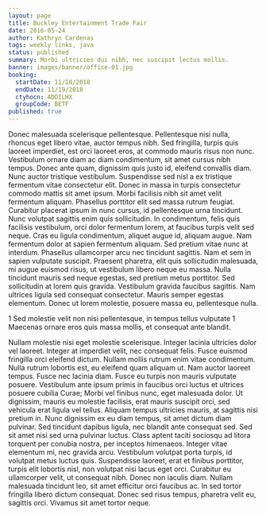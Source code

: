 ```yaml
---
layout: page
title: Buckley Entertainment Trade Fair
date: 2016-05-24
author: Kathryn Cardenas
tags: weekly links, java
status: published
summary: Morbi ultricies dui nibh, nec suscipit lectus mollis.
banner: images/banner/office-01.jpg
booking:
  startDate: 11/18/2018
  endDate: 11/19/2018
  ctyhocn: ADDILHX
  groupCode: BETF
published: true
---
```

Donec malesuada scelerisque pellentesque. Pellentesque nisi nulla, rhoncus eget libero vitae, auctor tempus nibh. Sed fringilla, turpis quis laoreet imperdiet, est orci laoreet eros, at commodo mauris risus non nunc. Vestibulum ornare diam ac diam condimentum, sit amet cursus nibh tempus. Donec ante quam, dignissim quis justo id, eleifend convallis diam. Nunc auctor tristique vestibulum. Suspendisse sed nisl a ex tristique fermentum vitae consectetur elit. Donec in massa in turpis consectetur commodo mattis sit amet ipsum. Morbi facilisis nibh sit amet velit fermentum aliquam. Phasellus porttitor elit sed massa rutrum feugiat. Curabitur placerat ipsum in nunc cursus, id pellentesque urna tincidunt. Nunc volutpat sagittis enim quis sollicitudin.
In condimentum, felis quis facilisis vestibulum, orci dolor fermentum lorem, at faucibus turpis velit sed neque. Cras eu ligula condimentum, aliquet augue id, aliquam augue. Nam fermentum dolor at sapien fermentum aliquam. Sed pretium vitae nunc at interdum. Phasellus ullamcorper arcu nec tincidunt sagittis. Nam et sem in sapien vulputate suscipit. Praesent pharetra, elit quis sollicitudin malesuada, mi augue euismod risus, ut vestibulum libero neque eu massa. Nulla tincidunt mauris sed neque egestas, sed pretium metus porttitor. Sed sollicitudin at lorem quis gravida. Vestibulum gravida faucibus sagittis. Nam ultrices ligula sed consequat consectetur. Mauris semper egestas elementum. Donec ut lorem molestie, posuere massa eu, pellentesque nulla.

1 Sed molestie velit non nisi pellentesque, in tempus tellus vulputate
1 Maecenas ornare eros quis massa mollis, et consequat ante blandit.

Nullam molestie nisi eget molestie scelerisque. Integer lacinia ultricies dolor vel laoreet. Integer at imperdiet velit, nec consequat felis. Fusce euismod fringilla orci eleifend dictum. Nullam mollis rutrum enim vitae condimentum. Nulla rutrum lobortis est, eu eleifend quam aliquam ut. Nam auctor laoreet tempus. Fusce nec lacinia diam. Fusce eu turpis non mauris vulputate posuere. Vestibulum ante ipsum primis in faucibus orci luctus et ultrices posuere cubilia Curae; Morbi vel finibus nunc, eget malesuada dolor.
Ut dignissim, mauris eu molestie facilisis, erat mauris suscipit orci, sed vehicula erat ligula vel tellus. Aliquam tempus ultricies mauris, at sagittis nisi pretium in. Nunc dignissim ex eu diam tempus, sit amet dictum diam pulvinar. Sed tincidunt dapibus ligula, nec blandit ante consequat sed. Sed sit amet nisi sed urna pulvinar luctus. Class aptent taciti sociosqu ad litora torquent per conubia nostra, per inceptos himenaeos. Integer vitae elementum mi, nec gravida arcu. Vestibulum volutpat porta turpis, id volutpat metus luctus quis. Suspendisse laoreet, erat et finibus porttitor, turpis elit lobortis nisl, non volutpat nisi lacus eget orci. Curabitur eu ullamcorper velit, ut consequat nibh. Donec non iaculis diam. Nullam malesuada tincidunt leo, sit amet efficitur orci faucibus ac. In sed tortor fringilla libero dictum consequat. Donec sed risus tempus, pharetra velit eu, sagittis orci. Vivamus sit amet tortor neque.
